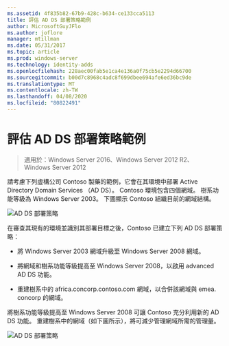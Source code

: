 ```yaml
---
ms.assetid: 4f835b82-67b9-428c-b634-ce133cca5113
title: 評估 AD DS 部署策略範例
author: MicrosoftGuyJFlo
ms.author: joflore
manager: mtillman
ms.date: 05/31/2017
ms.topic: article
ms.prod: windows-server
ms.technology: identity-adds
ms.openlocfilehash: 228aec00fab5e1ca4e136a0f75cb5e2294d66700
ms.sourcegitcommit: b00d7c8968c4adc8f699dbee694afe6ed36bc9de
ms.translationtype: MT
ms.contentlocale: zh-TW
ms.lasthandoff: 04/08/2020
ms.locfileid: "80822491"
---
```

# <a name="evaluating-ad-ds-deployment-strategy-examples"></a>評估 AD DS 部署策略範例

>適用於：Windows Server 2016、Windows Server 2012 R2、Windows Server 2012

請考慮下列虛構公司 Contoso 製藥的範例，它會在其環境中部署 Active Directory Domain Services （AD DS）。 Contoso 環境包含四個網域。 樹系功能等級為 Windows Server 2003。 下圖顯示 Contoso 組織目前的網域結構。  
  
![AD DS 部署策略](media/Evaluating-AD-DS-Deployment-Strategy-Examples/3dd79e00-48f8-4927-989c-c55a79caf1be.gif)  
  
在審查其現有的環境並識別其部署目標之後，Contoso 已建立下列 AD DS 部署策略：  
  
-   將 Windows Server 2003 網域升級至 Windows Server 2008 網域。  
  
-   將網域和樹系功能等級提高至 Windows Server 2008，以啟用 advanced AD DS 功能。  
  
-   重建樹系中的 africa.concorp.contoso.com 網域，以合併該網域與 emea. concorp 的網域。  
  
將樹系功能等級提高至 Windows Server 2008 可讓 Contoso 充分利用新的 AD DS 功能。 重建樹系中的網域（如下圖所示），將可減少管理網域所需的管理量。  
  
![AD DS 部署策略](media/Evaluating-AD-DS-Deployment-Strategy-Examples/1c061755-413d-452d-b121-6910f8555327.gif)  
  


